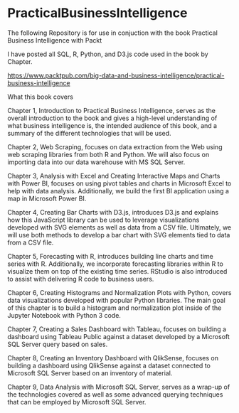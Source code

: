 # PracticalBusinessIntelligence
The following Repository is for use in conjuction with the book Practical Business Intelligence with Packt

I have posted all SQL, R, Python, and D3.js code used in the book by Chapter. 

https://www.packtpub.com/big-data-and-business-intelligence/practical-business-intelligence

What this book covers

Chapter 1, Introduction to Practical Business Intelligence, serves as the overall introduction to the book and gives a high-level understanding of what business intelligence is, the intended audience of this book, and a summary of the different technologies that will be used.

Chapter 2, Web Scraping, focuses on data extraction from the Web using web scraping libraries from both R and Python. We will also focus on importing data into our data warehouse with MS SQL Server.

Chapter 3, Analysis with Excel and Creating Interactive Maps and Charts with Power BI, focuses on using pivot tables and charts in Microsoft Excel to help with data analysis. Additionally, we build the first BI application using a map in Microsoft Power BI.

Chapter 4, Creating Bar Charts with D3.js, introduces D3.js and explains how this JavaScript library can be used to leverage visualizations developed with SVG elements as well as data from a CSV file. Ultimately, we will use both methods to develop a bar chart with SVG elements tied to data from a CSV file.

Chapter 5, Forecasting with R, introduces building line charts and time series with R. Additionally, we incorporate forecasting libraries within R to visualize them on top of the existing time series. RStudio is also introduced to assist with delivering R code to business users.

Chapter 6, Creating Histograms and Normalization Plots with Python, covers data visualizations developed with popular Python libraries. The main goal of this chapter is to build a histogram and normalization plot inside of the Jupyter Notebook with Python 3 code.

Chapter 7, Creating a Sales Dashboard with Tableau, focuses on building a dashboard using Tableau Public against a dataset developed by a Microsoft SQL Server query based on sales.

Chapter 8, Creating an Inventory Dashboard with QlikSense, focuses on building a dashboard using QlikSense against a dataset connected to Microsoft SQL Server based on an inventory of material.

Chapter 9, Data Analysis with Microsoft SQL Server, serves as a wrap-up of the technologies covered as well as some advanced querying techniques that can be employed by Microsoft SQL Server.
